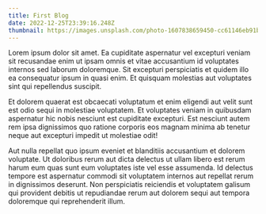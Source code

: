 ```yaml
---
title: First Blog
date: 2022-12-25T23:39:16.248Z
thumbnail: https://images.unsplash.com/photo-1607838659450-cc61146eb91b?ixlib=rb-4.0.3&ixid=MnwxMjA3fDB8MHxwaG90by1wYWdlfHx8fGVufDB8fHx8&auto=format&fit=crop&w=1771&q=80
---
```

Lorem ipsum dolor sit amet. Ea cupiditate aspernatur vel excepturi veniam sit recusandae enim ut ipsam omnis et vitae accusantium id voluptates internos sed laborum doloremque. Sit excepturi perspiciatis et quidem illo ea consequatur ipsum in quasi enim. Et quisquam molestias aut voluptates sint qui repellendus suscipit.

Et dolorem quaerat est obcaecati voluptatum et enim eligendi aut velit sunt est odio sequi in molestiae voluptatem. Et voluptates veniam in quibusdam aspernatur hic nobis nesciunt est cupiditate excepturi. Est nesciunt autem rem ipsa dignissimos quo ratione corporis eos magnam minima ab tenetur neque aut excepturi impedit ut molestiae odit!

Aut nulla repellat quo ipsum eveniet et blanditiis accusantium et dolorem voluptate. Ut doloribus rerum aut dicta delectus ut ullam libero est rerum harum eum quas sunt eum voluptates iste vel esse assumenda. Id delectus tempore est aspernatur commodi sit voluptatem internos aut repellat rerum in dignissimos deserunt. Non perspiciatis reiciendis et voluptatem galisum qui provident debitis ut repudiandae rerum aut dolorem sequi aut tempora doloremque qui reprehenderit illum.